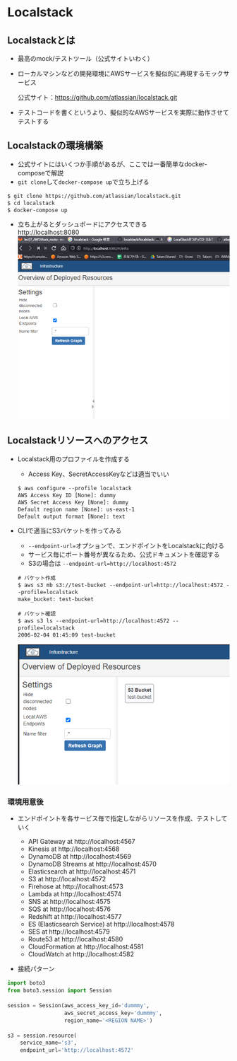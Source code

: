 # Localstack
## Localstackとは
- 最高のmock/テストツール（公式サイトいわく）
- ローカルマシンなどの開発環境にAWSサービスを擬似的に再現するモックサービス

    公式サイト：https://github.com/atlassian/localstack.git


- テストコードを書くというより、擬似的なAWSサービスを実際に動作させてテストする


## Localstackの環境構築
- 公式サイトにはいくつか手順があるが、ここでは一番簡単なdocker-composeで解説
- `git clone`して`docker-compose up`で立ち上げる
```
$ git clone https://github.com/atlassian/localstack.git
$ cd localstack
$ docker-compose up
```

- 立ち上がるとダッシュボードにアクセスできる    
    http://localhost:8080
    ![image](./pic/Dashboard.png)
    
    
## Localstackリソースへのアクセス
- Localstack用のプロファイルを作成する
    - Access Key、SecretAccessKeyなどは適当でいい
    
    ```shell script
    $ aws configure --profile localstack
    AWS Access Key ID [None]: dummy
    AWS Secret Access Key [None]: dummy
    Default region name [None]: us-east-1
    Default output format [None]: text
    ```
  
  
 - CLIで適当にS3バケットを作ってみる
    - `--endpoint-url=`オプションで、エンドポイントをLocalstackに向ける
    - サービス毎にポート番号が異なるため、公式ドキュメントを確認する
    - S3の場合は `--endpoint-url=http://localhost:4572`
    
    ```shell script
    # バケット作成
    $ aws s3 mb s3://test-bucket --endpoint-url=http://localhost:4572 --profile=localstack
    make_bucket: test-bucket
   
    # バケット確認
    $ aws s3 ls --endpoint-url=http://localhost:4572 --profile=localstack
    2006-02-04 01:45:09 test-bucket
    ```
    ![image](./pic/Dashboard_S3.png)
    
 
### 環境用意後
- エンドポイントを各サービス毎で指定しながらリソースを作成、テストしていく
    - API Gateway at http://localhost:4567
    - Kinesis at http://localhost:4568
    - DynamoDB at http://localhost:4569
    - DynamoDB Streams at http://localhost:4570
    - Elasticsearch at http://localhost:4571
    - S3 at http://localhost:4572
    - Firehose at http://localhost:4573
    - Lambda at http://localhost:4574
    - SNS at http://localhost:4575
    - SQS at http://localhost:4576
    - Redshift at http://localhost:4577
    - ES (Elasticsearch Service) at http://localhost:4578
    - SES at http://localhost:4579
    - Route53 at http://localhost:4580
    - CloudFormation at http://localhost:4581
    - CloudWatch at http://localhost:4582

- 接続パターン
```python
import boto3
from boto3.session import Session

session = Session(aws_access_key_id='dummmy',
                  aws_secret_access_key='dummmy',
                  region_name='<REGION NAME>')

s3 = session.resource(
    service_name='s3', 
    endpoint_url='http://localhost:4572'
```    